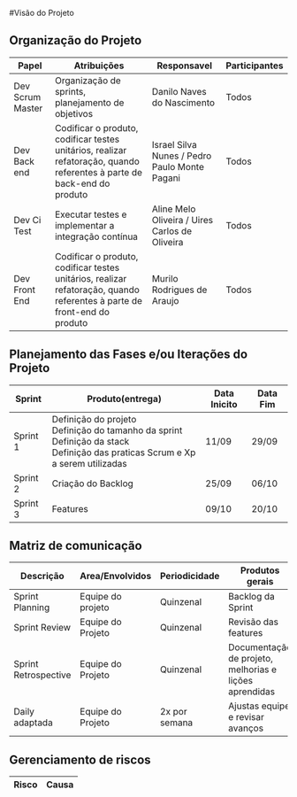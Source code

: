 #Visão do Projeto

## Organização do Projeto

| Papel            | Atribuições | Responsavel | Participantes |
|------------------| ------------| ------------| ------------- |
| Dev Scrum Master | Organização de sprints, planejamento de objetivos​​ | Danilo Naves do Nascimento | Todos |
| Dev Back end     | Codificar o produto, codificar testes unitários, realizar refatoração, quando referentes à parte de back-end do produto​ | Israel Silva Nunes /  Pedro Paulo Monte Pagani​ | Todos |
| Dev Ci Test      | Executar testes e implementar a integração contínua | Aline Melo Oliveira /  Uires Carlos de Oliveira​ | Todos |
| Dev Front End    | Codificar o produto, codificar testes unitários, realizar refatoração, quando referentes à parte de front-end do produto | Murilo Rodrigues de Araujo​ | Todos |

## Planejamento das Fases e/ou Iterações do Projeto

| Sprint   | Produto(entrega) | Data Inicito | Data Fim |
| ------   | ---------------- | ------------ | -------- |
| Sprint 1 | Definição do projeto <br> Definição do tamanho da sprint <br> Definição da stack <br> Definição das praticas Scrum e Xp a serem utilizadas | 11/09 | 29/09 |
| Sprint 2 | Criação do Backlog | 25/09 | 06/10 |
| Sprint 3 | Features <a definir> | 09/10 | 20/10 |

## Matriz de comunicação 

| Descrição       | Area/Envolvidos         | Periodicidade | Produtos gerais                        |
| ---------       | ---------------         | ------------- | ---------------                        |
| Sprint Planning | Equipe do projeto       | Quinzenal     | Backlog da Sprint                      |
| Sprint Review   | Equipe do Projeto       | Quinzenal     | Revisão das features                   |
| Sprint Retrospective | Equipe do Projeto  | Quinzenal     | Documentação de projeto, melhorias e lições aprendidas  |
| Daily adaptada  | Equipe do Projeto     | 2x por semana        | Ajustas equipe e revisar avanços |

## Gerenciamento de riscos 


| Risco                        | Causa                                                                             |
| -----------------------------| ----------------------------------------------------------------------------------|